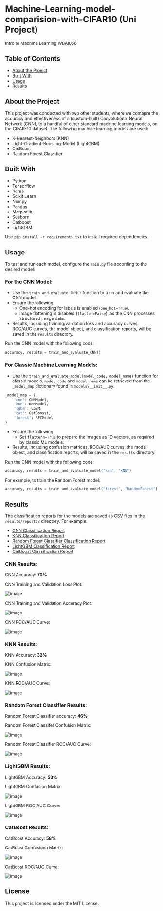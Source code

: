 # Machine-Learning-model-comparision-with-CIFAR10 (Uni Project)
Intro to Machine Learning WBAI056

## Table of Contents
- [About the Proejct](#about-the-project)
- [Built With](#built-with)
- [Usage](#usage)
- [Results](#results)

## About the Project

This project was conducted with two other students, where we comapre the accuracy and effectiveness of a (custom-built) Convolutional Neural Network (CNN), to a handful of other standard machine learning models, on the CIFAR-10 dataset. The following machine learning models are used:
- K-Nearest-Neighbors (KNN)
- Light-Gradient-Boosting-Model (LightGBM)
- CatBoost
- Random Forest Classifier

## Built With
- Python
- Tensorflow
- Keras
- Scikit Learn
- Numpy
- Pandas
- Matplotlib
- Seaborn
- Catboost
- LightGBM

Use `pip install -r requirements.txt` to install required dependencies.

## Usage

To test and run each model, configure the `main.py` file according to the desired model:

### For the CNN Model:
- Use the `train_and_evaluate_CNN()` function to train and evaluate the CNN model.
- Ensure the following:
  - One-hot encoding for labels is enabled (`one_hot=True`).
  - Image flattening is disabled (`flatten=False`), as the CNN processes structured image data.
- Results, including training/validation loss and accuracy curves, ROC/AUC curves, the model object, and classification reports, will be saved in the `results` directory.

Run the CNN model with the following code:
```python
accuracy, results = train_and_evaluate_CNN()
```

### For Classic Machine Learning Models:
- Use the `train_and_evaluate_model(model_code, model_name)` function for classic models. `model_code` and `model_name` can be retrieved from the `_model_map` dictionary found in `models\__init__.py`.
```python
_model_map = {
    'cnn': CNNModel,
    'knn': KNNModel,
    'lgbm': LGBM,
    'cat': CatBoosst,
    'forest': RFCModel
}
```
- Ensure the following:
  - Set `flattenn=True` to prepare the images as 1D vectors, as required by classic ML models.
- Results, including confusion matrices, ROC/AUC curves, the model object, and classification reports, will be saved in the `results` directory.

Run the CNN model with the following code:
```python
accuracy, results = train_and_evaluate_model("knn", "KNN")
```
For example, to train the Random Forest model:
```python
accuracy, results = train_and_evaluate_model("forest", "RandomForest")
```

## Results

The classification reports for the models are saved as CSV files in the `results/reports/` directory. For example:
- [CNN Classification Report](results/reports/CNN_classification_report.csv)
- [KNN Classification Report](results/reports/KNN_classification_report.csv)
- [Random Forest Classifier Classification Report](results/reports/randomforest_classification_report.csv)
- [LightGBM Classification Report](results/reports/LightGBM_classification_report.csv)
- [CatBoost Classification Report](results/reports/CatBoost_classification_report.csv)

### CNN Results:
CNN Accuracy: **70%**

CNN Training and Validation Loss Plot:

![image](https://github.com/user-attachments/assets/3ecc8441-2a68-48e4-9cdf-3e75a59b3149)

CNN Training and Validation Accuracy Plot:

![image](https://github.com/user-attachments/assets/94bc674f-57f1-459e-8d04-f908ffb5a153)

CNN ROC/AUC Curve:

![image](https://github.com/user-attachments/assets/610943af-d81c-4373-b59f-1c4ae041b205)

### KNN Results:
KNN Accuracy: **32%**

KNN Confusion Matrix:

![image](https://github.com/user-attachments/assets/680a207f-a2cc-4b79-b7de-c40811093a66)

KNN ROC/AUC Curve:

![image](https://github.com/user-attachments/assets/2d21f017-664e-4a9c-beb5-5a0404e79d5a)

### Random Forest Classifier Results:
Random Forest Classifier accuracy: **46%**

Random Forest Classifer Confusion Matrix:

![image](https://github.com/user-attachments/assets/9a212798-3e17-48c7-a692-71e2841ad99f)

Random Forest Classifier ROC/AUC Curve:

![image](https://github.com/user-attachments/assets/6f8961ca-630c-4d1d-a8a7-c68a8215d098)


### LightGBM Results:
LightGBM Accuracy: **53%**

LightGBM Confusion Matrix:

![image](https://github.com/user-attachments/assets/e76f81ee-c215-46f4-8d4c-400fe483c648)

LightGBM ROC/AUC Curve:

![image](https://github.com/user-attachments/assets/543ef416-8b8e-43ae-89ae-8faab40b0c58)

### CatBoost Results:
CatBoost Accuracy: **58%**

CatBoost Confusionn Matrix:

![image](https://github.com/user-attachments/assets/b3b0eb8c-1190-4308-b461-7f9feb33efce)

CatBoost ROC/AUC Curve:

![image](https://github.com/user-attachments/assets/9337976d-cb0c-4710-8915-1bc1c79a151b)

## License
This project is licensed under the MIT License.

